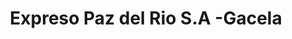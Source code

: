 ---
title: "Expreso Paz del Rio S.A -Gacela"
url: /bogota-d-c/expreso-paz-del-rio-s-a-gacela/
shop: entradas
---